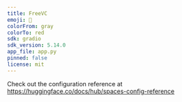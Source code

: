 ```yaml
---
title: FreeVC
emoji: 🚀
colorFrom: gray
colorTo: red
sdk: gradio
sdk_version: 5.14.0
app_file: app.py
pinned: false
license: mit
---
```


Check out the configuration reference at https://huggingface.co/docs/hub/spaces-config-reference